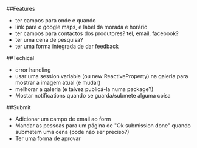 ##Features
- ter campos para onde e quando
- link para o google maps, e label da morada e horário
- ter campos para contactos dos produtores? tel, email, facebook?
- ter uma cena de pesquisa?
- ter uma forma integrada de dar feedback

##Techical
- error handling
- usar uma session variable (ou new ReactiveProperty) na galeria para mostrar a imagem atual (e mudar)
- melhorar a galeria (e talvez publicá-la numa package?)
- Mostar notifications quando se guarda/submete alguma coisa

##Submit
- Adicionar um campo de email ao form
- Mandar as pessoas para um página de "Ok submission done" quando submetem uma cena (pode não ser preciso?)
- Ter uma forma de aprovar
